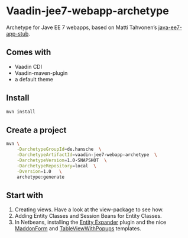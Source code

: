 # Vaadin-jee7-webapp-archetype

Archetype for Jave EE 7 webapps, based on Matti Tahvonen’s [java-ee7-app-stub](https://github.com/vonloxley/java-ee7-app-stub).

## Comes with
- Vaadin CDI
- Vaadin-maven-plugin
- a default theme

## Install
~~~bash
mvn install
~~~

## Create a project
~~~bash
mvn \
	-DarchetypeGroupId=de.hansche  \
	-DarchetypeArtifactId=vaadin-jee7-webapp-archetype  \
	-DarchetypeVersion=1.0-SNAPSHOT  \
	-DarchetypeRepository=local  \
	-Dversion=1.0   \
	archetype:generate
~~~

## Start with
1. Creating views. Have a look at the view-package to see how.
2. Adding Entity Classes and Session Beans for Entity Classes.
3. In Netbeans, installing the [Entity Expander](http://plugins.netbeans.org/plugin/53874/entityexpander) plugin and the nice [MaddonForm](https://java.net/projects/nb-api-samples/sources/api-samples/content/versions/8.0/misc/EntityExpander/src/org/netbeans/entity/expander/templates/MaddonForm.template) and [TableViewWithPopups](https://java.net/projects/nb-api-samples/sources/api-samples/content/versions/8.0/misc/EntityExpander/src/org/netbeans/entity/expander/templates/TableViewWithPopup.template) templates.

